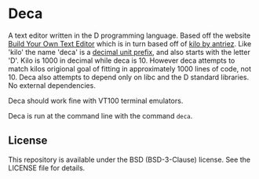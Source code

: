 # Deca

A text editor written in the D programming language. Based off the website [Build Your Own Text Editor](https://viewsourcecode.org/snaptoken/kilo/) which is in turn based off of [kilo by antriez](https://github.com/antirez/kilo). Like 'kilo' the name 'deca' is a [decimal unit prefix](https://en.wikipedia.org/wiki/Deca-), and also starts with the letter 'D'. Kilo is 1000 in decimal while deca is 10. However deca attempts to match kilos origional goal of fitting in approximately 1000 lines of code, not 10. Deca also attempts to depend only on libc and the D standard libraries. No external dependencies.

Deca should work fine with VT100 terminal emulators.

Deca is run at the command line with the command `deca`.

## License

This repository is available under the BSD (BSD-3-Clause) license. See the LICENSE file for details.
